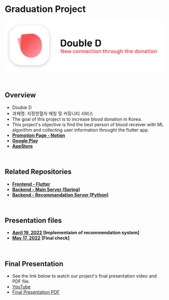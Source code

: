 <br>

# Graduation Project
<p align="left">
    <img src="https://github.com/GC210GP/wiki-221/raw/main/presentations/logo.png" width="700px">
</p>

<br>

## Overview
 - Double D
 - 과제명: 지정헌혈자 매칭 및 커뮤니티 서비스
 - The goal of this project is to increase blood donation in Korea.
 - This project's objective is find the best person of blood receiver with ML algorithm and collecting user information throught the flutter app.
 - [**Promotion Page - Notion**](https://www.notion.so/f641d66cb0094b72b946713d30dd489d)
 - [**Google Play**](https://play.google.com/store/apps/details?id=kr.doubld.app)
 - [**AppStore**](https://apps.apple.com/us/app/id1618612924)

<br>

## Related Repositories
- [**Frontend - Flutter**](https://github.com/GC210GP/flutter-app)
- [**Backend - Main Server (Spring)**](https://github.com/GC210GP/blood-donation-server)
- [**Backend - Recommandation Server (Python)**](https://github.com/GC210GP/recommend-server)

<br>

## Presentation files
 - [**April 19, 2022**](https://github.com/GC210GP/wiki-221/blob/main/presentations/220419_GraduationProject_2분반5조.pdf) **[Implementaion of recommendation system]** 
 - [**May 17, 2022**](https://github.com/GC210GP/wiki-221/blob/main/presentations/220517_GraduationProject_2분반5조.pdf) **[Final check]** 

<br>

## Final Presentation
 - See the link below to watch our project's final presentation video and PDF file.
 - [YouTube](https://youtu.be/-td943KwdB8)
 - [Final Presentation PDF](https://github.com/GC210GP/wiki-221/blob/main/presentations/220601_GraduationProject_2분반5조%20Final.pdf)

 <br><br>

